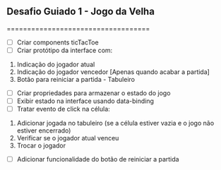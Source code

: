 ## Desafio Guiado 1 - Jogo da Velha

===================================

- [ ] Criar components ticTacToe <br>
- [ ] Criar protótipo da interface com: <br>

1. Indicação do jogador atual <br>
2. Indicação do jogador vencedor [Apenas quando acabar a partida] <br>
3. Botão para reiniciar a partida - Tabuleiro <br>

- [ ] Criar propriedades para armazenar o estado do jogo <br>
- [ ] Exibir estado na interface usando data-binding <br>
- [ ] Tratar evento de click na célula: <br>

1. Adicionar jogada no tabuleiro (se a célula estiver vazia e o jogo não estiver encerrado) <br>
2. Verificar se o jogador atual venceu <br>
3. Trocar o jogador <br>

- [ ] Adicionar funcionalidade do botão de reiniciar a partida <br>
